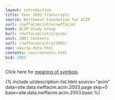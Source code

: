 ```yaml
---
layout: introduction
title: Year 2003 Transcripts
source: Northwest Foundation for ACIM
surl: /nwffacim/intro/nwffacim/
book: ACIM Study Group
burl: /nwffacim/intro/acim/
unit: 2003 Contents
uurl: /nwffacim/intro/2003/
nav: nav/np-data.html
contents: nav/contents.html
bid: 2003
---
```


<i class="fa fa-eye-slash"></i> Click here for [meaning of symbols](/about/symbols/).

{% include ui/description-list.html source="acim"
data=site.data.nwffacim.acim.2003.page skip=0
base=site.data.nwffacim.acim.2003.base %}


